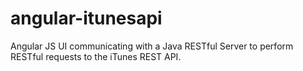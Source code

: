 angular-itunesapi
=================

Angular JS UI communicating with a Java RESTful Server to perform RESTful requests to the iTunes REST API.
